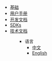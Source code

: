 <ul>
<li><a href="#/zh-cn/basics/">基础</a></li>
<li><a href="#/zh-cn/user-interfaces/">用户手册</a></li>
<li><a href="#/zh-cn/development/">开发文档</a></li>
<li><a href="#/zh-cn/interact-with-platon/">SDKs</a></li>
<li><a href="#/zh-cn/technologies/[Chinese-Simplified]-WebAssembly在PlatON的实践">技术文档</a></li>
<ul>

* 语言
  * [中文](zh-cn/)
  * [English](en-us/)

